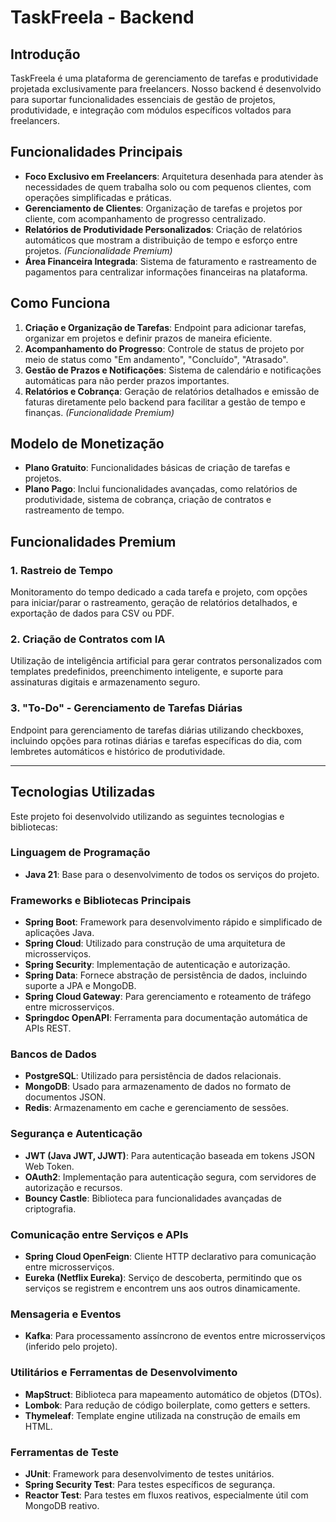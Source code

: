 # TaskFreela - Backend

## Introdução
TaskFreela é uma plataforma de gerenciamento de tarefas e produtividade projetada exclusivamente para freelancers. Nosso backend é desenvolvido para suportar funcionalidades essenciais de gestão de projetos, produtividade, e integração com módulos específicos voltados para freelancers.

## Funcionalidades Principais

- **Foco Exclusivo em Freelancers**: Arquitetura desenhada para atender às necessidades de quem trabalha solo ou com pequenos clientes, com operações simplificadas e práticas.
- **Gerenciamento de Clientes**: Organização de tarefas e projetos por cliente, com acompanhamento de progresso centralizado.
- **Relatórios de Produtividade Personalizados**: Criação de relatórios automáticos que mostram a distribuição de tempo e esforço entre projetos. *(Funcionalidade Premium)*
- **Área Financeira Integrada**: Sistema de faturamento e rastreamento de pagamentos para centralizar informações financeiras na plataforma.
  
## Como Funciona

1. **Criação e Organização de Tarefas**: Endpoint para adicionar tarefas, organizar em projetos e definir prazos de maneira eficiente.
2. **Acompanhamento do Progresso**: Controle de status de projeto por meio de status como "Em andamento", "Concluído", "Atrasado".
3. **Gestão de Prazos e Notificações**: Sistema de calendário e notificações automáticas para não perder prazos importantes.
4. **Relatórios e Cobrança**: Geração de relatórios detalhados e emissão de faturas diretamente pelo backend para facilitar a gestão de tempo e finanças. *(Funcionalidade Premium)*

## Modelo de Monetização

- **Plano Gratuito**: Funcionalidades básicas de criação de tarefas e projetos.
- **Plano Pago**: Inclui funcionalidades avançadas, como relatórios de produtividade, sistema de cobrança, criação de contratos e rastreamento de tempo.

## Funcionalidades Premium

### 1. Rastreio de Tempo
Monitoramento do tempo dedicado a cada tarefa e projeto, com opções para iniciar/parar o rastreamento, geração de relatórios detalhados, e exportação de dados para CSV ou PDF.

### 2. Criação de Contratos com IA
Utilização de inteligência artificial para gerar contratos personalizados com templates predefinidos, preenchimento inteligente, e suporte para assinaturas digitais e armazenamento seguro.

### 3. "To-Do" - Gerenciamento de Tarefas Diárias
Endpoint para gerenciamento de tarefas diárias utilizando checkboxes, incluindo opções para rotinas diárias e tarefas específicas do dia, com lembretes automáticos e histórico de produtividade.

---

## Tecnologias Utilizadas

Este projeto foi desenvolvido utilizando as seguintes tecnologias e bibliotecas:

### Linguagem de Programação
- **Java 21**: Base para o desenvolvimento de todos os serviços do projeto.

### Frameworks e Bibliotecas Principais
- **Spring Boot**: Framework para desenvolvimento rápido e simplificado de aplicações Java.
- **Spring Cloud**: Utilizado para construção de uma arquitetura de microsserviços.
- **Spring Security**: Implementação de autenticação e autorização.
- **Spring Data**: Fornece abstração de persistência de dados, incluindo suporte a JPA e MongoDB.
- **Spring Cloud Gateway**: Para gerenciamento e roteamento de tráfego entre microsserviços.
- **Springdoc OpenAPI**: Ferramenta para documentação automática de APIs REST.

### Bancos de Dados
- **PostgreSQL**: Utilizado para persistência de dados relacionais.
- **MongoDB**: Usado para armazenamento de dados no formato de documentos JSON.
- **Redis**: Armazenamento em cache e gerenciamento de sessões.

### Segurança e Autenticação
- **JWT (Java JWT, JJWT)**: Para autenticação baseada em tokens JSON Web Token.
- **OAuth2**: Implementação para autenticação segura, com servidores de autorização e recursos.
- **Bouncy Castle**: Biblioteca para funcionalidades avançadas de criptografia.

### Comunicação entre Serviços e APIs
- **Spring Cloud OpenFeign**: Cliente HTTP declarativo para comunicação entre microsserviços.
- **Eureka (Netflix Eureka)**: Serviço de descoberta, permitindo que os serviços se registrem e encontrem uns aos outros dinamicamente.

### Mensageria e Eventos
- **Kafka**: Para processamento assíncrono de eventos entre microsserviços (inferido pelo projeto).

### Utilitários e Ferramentas de Desenvolvimento
- **MapStruct**: Biblioteca para mapeamento automático de objetos (DTOs).
- **Lombok**: Para redução de código boilerplate, como getters e setters.
- **Thymeleaf**: Template engine utilizada na construção de emails em HTML.

### Ferramentas de Teste
- **JUnit**: Framework para desenvolvimento de testes unitários.
- **Spring Security Test**: Para testes específicos de segurança.
- **Reactor Test**: Para testes em fluxos reativos, especialmente útil com MongoDB reativo.
